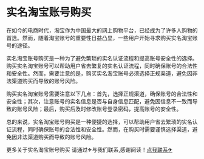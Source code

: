 # 实名淘宝账号购买

在如今的电商时代，淘宝作为中国最大的网上购物平台，已经成为了许多人购物的首选。然而，随着淘宝账号的重要性日益凸显，一些用户开始寻求购买实名淘宝账号的途径。

实名淘宝账号购买是一种为了避免繁琐的实名认证流程和提高账号安全性的选择。购买实名淘宝账号可以帮助用户省去繁复的实名认证流程，同时确保账号的合法性和安全性。然而，需要注意的是，购买实名淘宝账号必须选择正规渠道，避免因非法渠道购买而导致的账号风险。

购买实名淘宝账号需要注意以下几点：首先，选择正规渠道，确保账号的合法性和安全性；其次，注意账号的实名信息是否与自身信息匹配，避免因信息不一致而导致的账号风险；最后，购买后及时修改账号登录密码，提高账号的安全性。

总的来说，实名淘宝账号购买是一种便捷的选择，可以帮助用户省去繁琐的实名认证流程，同时确保账号的合法性和安全性。然而，在购买时需要谨慎选择渠道，避免因非法渠道购买而导致的账号风险。

更多关于实名淘宝账号购买 请通过✈与我们联系,感谢阅读！[点我联系✈](https://wiki.G208.com)